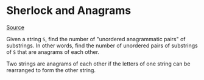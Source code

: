 # Sherlock and Anagrams

[Source](https://www.hackerrank.com/challenges/sherlock-and-anagrams/problem)

Given a string `S`, find the number of "unordered anagrammatic pairs" of substrings. In other words, find the number of unordered pairs of substrings of `S` that are anagrams of each other.

Two strings are anagrams of each other if the letters of one string can be rearranged to form the other string.
